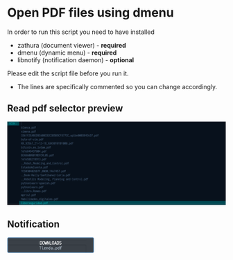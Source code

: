 # Open PDF files using dmenu

In order to run this script you need to have installed

* zathura (document viewer) - **required**
* dmenu (dynamic menu) - **required**
* libnotify (notification daemon) - **optional**

Please edit the script file before you run it.

- The lines are specifically commented so you can change accordingly.

## Read pdf selector preview
![dmenu](images/dmenu_pdfs.png)

## Notification
<img src="images/notification.png" width="200">